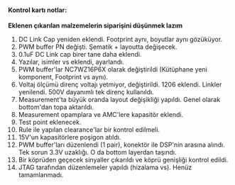 #### Kontrol kartı notlar:
**Eklenen çıkarılan malzemelerin siparişini düşünmek lazım**
1. DC Link Cap yeniden eklendi. Footprint aynı, boyutlar aynı gözüküyor.
2. PWM buffer PN değişti. Şematik + layoutta değişecek.
3. 0.1uF DC Link cap birer tane daha eklendi.
4. Yazılar, isimler vs eklendi, ayarlandı.
5. PWM buffer'lar NC7WZ16P6X olarak değiştirildi (Kütüphane yeni komponent, Footprint vs aynı).
6. Voltaj ölçümü direnç voltajı yetmiyor, değiştirildi. 1206 eklendi. Linkler yenilendi. 500V dayanımlı tek direnç kullanıldı.
7. Measurement'ta büyük oranda layout değişikliği yapıldı. Genel olarak bottom'dan topa aktarıldı.
8. Measurement opamplara ve AMC'lere kapasitör eklendi.
9. Test point eklenecek.
10. Rule ile yapılan clearance'lar bir kontrol edilmeli.
11. 15V'un kapasitörlere poşigon atıldı.
12. PWM buffer'ları düzenlendi (1 pair), konektör ile DSP'nin arasına alındı. Tek sorun 3.3V uzaklığı. O da bottom layerdan taşındı.
13. Bir köprüden geçecek sinyaller çıkarıldı ve köprü genişliği kontrol edildi.
14. JTAG tarafından düzenlemeler yapıldı (hizalama vs). Henüz tamamlanmadı.
